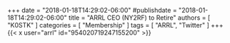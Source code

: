 +++
date = "2018-01-18T14:29:02-06:00"
#publishdate = "2018-01-18T14:29:02-06:00"
title = "ARRL CEO (NY2RF) to Retire"
authors = [ "K0STK" ]
categories = [ "Membership" ]
tags = [ "ARRL", "Twitter" ]
+++
{{< x user="arrl" id="954020719247155200" >}}
<!--more-->
